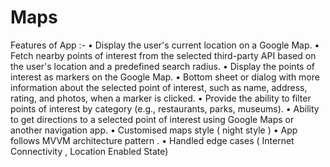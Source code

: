 # Maps
Features of App :-
•	Display the user's current location on a Google Map.
•	Fetch nearby points of interest from the selected third-party API based on the user's location and a predefined search radius.
•	Display the points of interest as markers on the Google Map.
•	Bottom sheet or dialog with more information about the selected point of interest, such as name, address, rating, and photos, when a marker is clicked.
•	Provide the ability to filter points of interest by category (e.g., restaurants, parks, museums).
•	Ability to get directions to a selected point of interest using Google Maps or another navigation app.
•	Customised maps style ( night style )
•	App follows MVVM architecture pattern . 
•	Handled edge cases ( Internet Connectivity , Location Enabled State)
